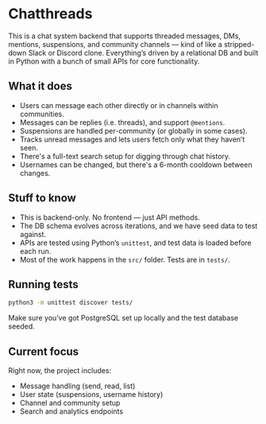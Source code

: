 # Chatthreads

This is a chat system backend that supports threaded messages, DMs, mentions, suspensions, and community channels — kind of like a stripped-down Slack or Discord clone. Everything’s driven by a relational DB and built in Python with a bunch of small APIs for core functionality.

## What it does

- Users can message each other directly or in channels within communities.
- Messages can be replies (i.e. threads), and support `@mentions`.
- Suspensions are handled per-community (or globally in some cases).
- Tracks unread messages and lets users fetch only what they haven’t seen.
- There's a full-text search setup for digging through chat history.
- Usernames can be changed, but there's a 6-month cooldown between changes.

## Stuff to know

- This is backend-only. No frontend — just API methods.
- The DB schema evolves across iterations, and we have seed data to test against.
- APIs are tested using Python’s `unittest`, and test data is loaded before each run.
- Most of the work happens in the `src/` folder. Tests are in `tests/`.

## Running tests

```bash
python3 -m unittest discover tests/
```

Make sure you’ve got PostgreSQL set up locally and the test database seeded.

## Current focus

Right now, the project includes:
- Message handling (send, read, list)
- User state (suspensions, username history)
- Channel and community setup
- Search and analytics endpoints
